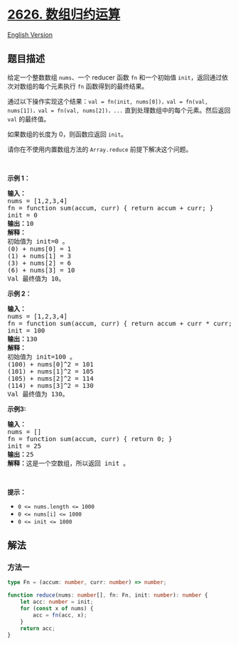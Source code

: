 # [2626. 数组归约运算](https://leetcode.cn/problems/array-reduce-transformation)

[English Version](/solution/2600-2699/2626.Array%20Reduce%20Transformation/README_EN.md)

## 题目描述

<!-- 这里写题目描述 -->

<p>给定一个整数数组 <code>nums</code>、一个 reducer 函数 <code>fn</code> 和一个初始值 <code>init</code>，返回通过依次对数组的每个元素执行 <code>fn</code> 函数得到的最终结果。</p>

<p>通过以下操作实现这个结果：<code>val = fn(init, nums[0])，val = fn(val, nums[1])，val = fn(val, nums[2])，...</code> 直到处理数组中的每个元素。然后返回 <code>val</code> 的最终值。</p>

<p>如果数组的长度为 0，则函数应返回 <code>init</code>。</p>

<p>请你在不使用内置数组方法的&nbsp;<code>Array.reduce</code>&nbsp;前提下解决这个问题。</p>

<p>&nbsp;</p>

<p><strong class="example">示例 1：</strong></p>

<pre>
<strong>输入：</strong>
nums = [1,2,3,4]
fn = function sum(accum, curr) { return accum + curr; }
init = 0
<strong>输出：</strong>10
<strong>解释：</strong>
初始值为 init=0 。
(0) + nums[0] = 1
(1) + nums[1] = 3
(3) + nums[2] = 6
(6) + nums[3] = 10
Val 最终值为 10。
</pre>

<p><strong class="example">示例 2：</strong></p>

<pre>
<strong>输入：</strong> 
nums = [1,2,3,4]
fn = function sum(accum, curr) { return accum + curr * curr; }
init = 100
<strong>输出：</strong>130
<strong>解释：</strong>
初始值为 init=100 。
(100) + nums[0]^2 = 101
(101) + nums[1]^2 = 105
(105) + nums[2]^2 = 114
(114) + nums[3]^2 = 130
Val 最终值为 130。
</pre>

<p><strong class="example">示例3:</strong></p>

<pre>
<strong>输入：</strong> 
nums = []
fn = function sum(accum, curr) { return 0; }
init = 25
<strong>输出：</strong>25
<b>解释：</b>这是一个空数组，所以返回 init 。
</pre>

<p>&nbsp;</p>

<p><strong>提示：</strong></p>

<ul>
	<li><code>0 &lt;= nums.length &lt;= 1000</code></li>
	<li><code>0 &lt;= nums[i] &lt;= 1000</code></li>
	<li><code>0 &lt;= init &lt;= 1000</code></li>
</ul>

## 解法

### 方法一

<!-- tabs:start -->

```ts
type Fn = (accum: number, curr: number) => number;

function reduce(nums: number[], fn: Fn, init: number): number {
    let acc: number = init;
    for (const x of nums) {
        acc = fn(acc, x);
    }
    return acc;
}
```

<!-- tabs:end -->

<!-- end -->
